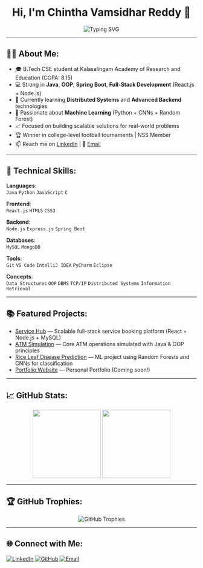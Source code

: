 <h1 align="center">Hi, I'm Chintha Vamsidhar Reddy 👋</h1>

<p align="center">
  <img src="https://readme-typing-svg.herokuapp.com?font=Fira+Code&weight=500&size=24&pause=1000&color=3498DB&width=435&lines=Full-Stack+Developer;Java+Backend+Developer;ML+Enthusiast;Always+Learning..." alt="Typing SVG" />
</p>

---

## 🧑‍💻 About Me:
- 🎓 B.Tech CSE student at Kalasalingam Academy of Research and Education (CGPA: 8.15)
- 💻 Strong in **Java**, **OOP**, **Spring Boot**, **Full-Stack Development** (React.js + Node.js)
- 🌱 Currently learning **Distributed Systems** and **Advanced Backend** technologies
- 🤖 Passionate about **Machine Learning** (Python + CNNs + Random Forest)
- 📈 Focused on building scalable solutions for real-world problems
- 🏆 Winner in college-level football tournaments | NSS Member
- 📫 Reach me on [LinkedIn](https://www.linkedin.com/in/vamsidhar-reddy-4a3190303) | 📧 [Email](mailto:vamsidharreddy831@gmail.com)

---

## 🚀 Technical Skills:
**Languages**:  
`Java` `Python` `JavaScript` `C`

**Frontend**:  
`React.js` `HTML5` `CSS3`

**Backend**:  
`Node.js` `Express.js` `Spring Boot`

**Databases**:  
`MySQL` `MongoDB`

**Tools**:  
`Git` `VS Code` `IntelliJ IDEA` `PyCharm` `Eclipse`

**Concepts**:  
`Data Structures` `OOP` `DBMS` `TCP/IP` `Distributed Systems` `Information Retrieval`

---

## 📚 Featured Projects:
- [Service Hub](link-to-service-hub-repo) — Scalable full-stack service booking platform (React + Node.js + MySQL)
- [ATM Simulation](link-to-atm-simulation-repo) — Core ATM operations simulated with Java & OOP principles
- [Rice Leaf Disease Prediction](link-to-ml-project-repo) — ML project using Random Forests and CNNs for classification
- [Portfolio Website](link-to-portfolio-if-available) — Personal Portfolio (Coming soon!)

---

## 📈 GitHub Stats:
<p align="center">
  <img src="https://github-readme-stats.vercel.app/api?username=ChinthaVamsidharReddy&show_icons=true&theme=radical" height="180em"/>
  <img src="https://github-readme-stats.vercel.app/api/top-langs/?username=ChinthaVamsidharReddy&layout=compact&theme=radical" height="180em"/>
</p>

---

## 🏆 GitHub Trophies:
<p align="center">
  <img src="https://github-profile-trophy.vercel.app/?username=ChinthaVamsidharReddy&theme=darkhub&no-frame=true&no-bg=true" alt="GitHub Trophies">
</p>

---

## 🌐 Connect with Me:
<p align="left">
<a href="https://www.linkedin.com/in/vamsidhar-reddy-4a3190303" target="blank">
  <img align="center" src="https://img.shields.io/badge/LinkedIn-blue?style=for-the-badge&logo=linkedin&logoColor=white" alt="LinkedIn" />
</a>
<a href="https://github.com/ChinthaVamsidharReddy" target="blank">
  <img align="center" src="https://img.shields.io/badge/GitHub-black?style=for-the-badge&logo=github&logoColor=white" alt="GitHub" />
</a>
<a href="mailto:vamsidharreddy831@gmail.com" target="blank">
  <img align="center" src="https://img.shields.io/badge/Email-red?style=for-the-badge&logo=gmail&logoColor=white" alt="Email" />
</a>
</p>
